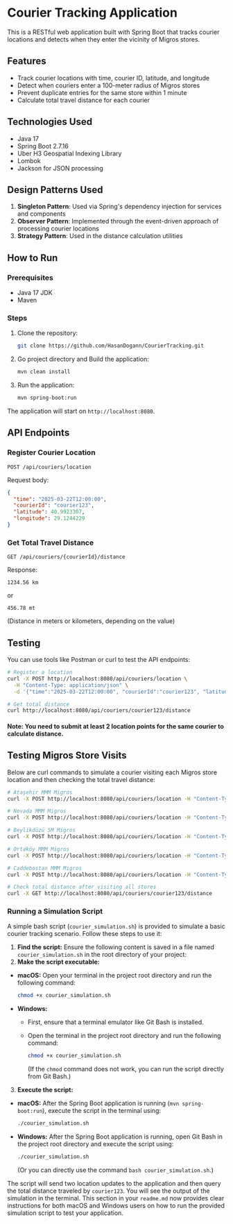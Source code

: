 # Courier Tracking Application

This is a RESTful web application built with Spring Boot that tracks courier locations and detects when they enter the vicinity of Migros stores.

## Features

- Track courier locations with time, courier ID, latitude, and longitude
- Detect when couriers enter a 100-meter radius of Migros stores
- Prevent duplicate entries for the same store within 1 minute
- Calculate total travel distance for each courier

## Technologies Used

- Java 17
- Spring Boot 2.7.16
- Uber H3 Geospatial Indexing Library
- Lombok
- Jackson for JSON processing

## Design Patterns Used

1. **Singleton Pattern**: Used via Spring's dependency injection for services and components
2. **Observer Pattern**: Implemented through the event-driven approach of processing courier locations
3. **Strategy Pattern**: Used in the distance calculation utilities

## How to Run

### Prerequisites
- Java 17 JDK
- Maven

### Steps

1. Clone the repository:
   ```bash
   git clone https://github.com/HasanDogann/CourierTracking.git
   ```

2. Go project directory and Build the application:
   ```bash
   mvn clean install
   ```

3. Run the application:
   ```bash
   mvn spring-boot:run
   ```

The application will start on `http://localhost:8080`.

## API Endpoints

### Register Courier Location
```
POST /api/couriers/location
```
Request body:
```json
{
  "time": "2025-03-22T12:00:00",
  "courierId": "courier123",
  "latitude": 40.9923307,
  "longitude": 29.1244229
}
```

### Get Total Travel Distance
```
GET /api/couriers/{courierId}/distance
```
Response:
```
1234.56 km
```
or
```
456.78 mt
```
(Distance in meters or kilometers, depending on the value)

## Testing

You can use tools like Postman or curl to test the API endpoints:

```bash
# Register a location
curl -X POST http://localhost:8080/api/couriers/location \
  -H "Content-Type: application/json" \
  -d '{"time":"2025-03-22T12:00:00", "courierId":"courier123", "latitude":40.9923307, "longitude":29.1244229}'

# Get total distance
curl http://localhost:8080/api/couriers/courier123/distance
```

#### Note: You need to submit at least 2 location points for the same courier to calculate distance.


## Testing Migros Store Visits

Below are curl commands to simulate a courier visiting each Migros store location and then checking the total travel distance:

```bash
# Ataşehir MMM Migros
curl -X POST http://localhost:8080/api/couriers/location -H "Content-Type: application/json" -d "{\"time\": \"2025-03-22T10:00:00\", \"courierId\": \"courier123\", \"latitude\": 40.9923307, \"longitude\": 29.1244229}"

# Novada MMM Migros
curl -X POST http://localhost:8080/api/couriers/location -H "Content-Type: application/json" -d "{\"time\": \"2025-03-22T11:00:00\", \"courierId\": \"courier123\", \"latitude\": 40.986106, \"longitude\": 29.1161293}"

# Beylikdüzü 5M Migros
curl -X POST http://localhost:8080/api/couriers/location -H "Content-Type: application/json" -d "{\"time\": \"2025-03-22T12:00:00\", \"courierId\": \"courier123\", \"latitude\": 41.0066851, \"longitude\": 28.6552262}"

# Ortaköy MMM Migros
curl -X POST http://localhost:8080/api/couriers/location -H "Content-Type: application/json" -d "{\"time\": \"2025-03-22T13:00:00\", \"courierId\": \"courier123\", \"latitude\": 41.055783, \"longitude\": 29.0210292}"

# Caddebostan MMM Migros
curl -X POST http://localhost:8080/api/couriers/location -H "Content-Type: application/json" -d "{\"time\": \"2025-03-22T14:00:00\", \"courierId\": \"courier123\", \"latitude\": 40.9632463, \"longitude\": 29.0630908}"

# Check total distance after visiting all stores
curl -X GET http://localhost:8080/api/couriers/courier123/distance
```

### Running a Simulation Script

A simple bash script (`courier_simulation.sh`) is provided to simulate a basic courier tracking scenario. Follow these steps to use it:

1.  **Find the script:** Ensure the following content is saved in a file named `courier_simulation.sh` in the root directory of your project:
2.  **Make the script executable:**

   * **macOS:** Open your terminal in the project root directory and run the following command:

       ```bash
       chmod +x courier_simulation.sh
       ```

   * **Windows:**
      * First, ensure that a terminal emulator like Git Bash is installed.
      * Open the terminal in the project root directory and run the following command:

          ```bash
          chmod +x courier_simulation.sh
          ```
        (If the `chmod` command does not work, you can run the script directly from Git Bash.)

3.  **Execute the script:**

   * **macOS:** After the Spring Boot application is running (`mvn spring-boot:run`), execute the script in the terminal using:

       ```bash
       ./courier_simulation.sh
       ```

   * **Windows:** After the Spring Boot application is running, open Git Bash in the project root directory and execute the script using:

       ```bash
       ./courier_simulation.sh
       ```
     (Or you can directly use the command `bash courier_simulation.sh`.)

The script will send two location updates to the application and then query the total distance 
traveled by `courier123`. You will see the output of the simulation in the terminal.
This section in your `readme.md` now provides clear instructions for both macOS and Windows
users on how to run the provided simulation script to test your application.
